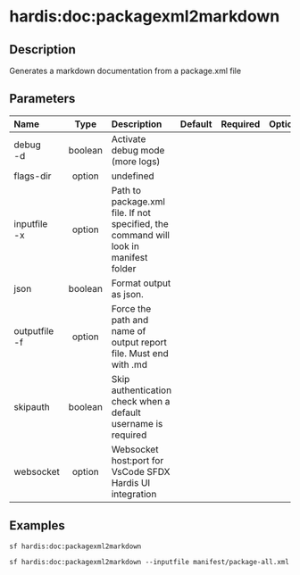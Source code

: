 <!-- This file has been generated with command 'sf hardis:doc:plugin:generate'. Please do not update it manually or it may be overwritten -->
# hardis:doc:packagexml2markdown

## Description

Generates a markdown documentation from a package.xml file

## Parameters

| Name              |  Type   | Description                                                                          | Default | Required | Options |
|:------------------|:-------:|:-------------------------------------------------------------------------------------|:-------:|:--------:|:-------:|
| debug<br/>-d      | boolean | Activate debug mode (more logs)                                                      |         |          |         |
| flags-dir         | option  | undefined                                                                            |         |          |         |
| inputfile<br/>-x  | option  | Path to package.xml file. If not specified, the command will look in manifest folder |         |          |         |
| json              | boolean | Format output as json.                                                               |         |          |         |
| outputfile<br/>-f | option  | Force the path and name of output report file. Must end with .md                     |         |          |         |
| skipauth          | boolean | Skip authentication check when a default username is required                        |         |          |         |
| websocket         | option  | Websocket host:port for VsCode SFDX Hardis UI integration                            |         |          |         |

## Examples

```shell
sf hardis:doc:packagexml2markdown
```

```shell
sf hardis:doc:packagexml2markdown --inputfile manifest/package-all.xml
```


